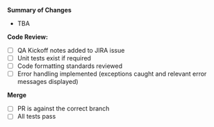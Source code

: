 **Summary of Changes**
- TBA

**Code Review:**
- [ ] QA Kickoff notes added to JIRA issue
- [ ] Unit tests exist if required
- [ ] Code formatting standards reviewed
- [ ] Error handling implemented (exceptions caught and relevant error messages displayed)

**Merge**
- [ ] PR is against the correct branch
- [ ] All tests pass
